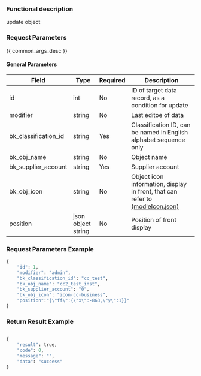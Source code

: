 ### Functional description

update object

### Request Parameters

{{ common_args_desc }}

#### General Parameters

| Field                |  Type              | Required	   |  Description                                   |
|---------------------|--------------------|--------|-----------------------------------------|
| id                  | int                | No     | ID of target data record, as a condition for update     |
| modifier            | string             | No     | Last editoe of data    |
| bk_classification_id| string             | Yes     | Classification ID, can be named in English alphabet sequence only|
| bk_obj_name         | string             | No     | Object name                           |
| bk_supplier_account | string             | Yes     | Supplier account                              |
| bk_obj_icon         | string             | No     | Object icon information, display in front, that can refer to [(modleIcon.json)](/static/esb/api_docs/res/cc/modleIcon.json)|
| position            | json object string | No     |  Position of front display                     |



### Request Parameters Example

```python
{
    "id": 1,
    "modifier": "admin",
    "bk_classification_id": "cc_test",
    "bk_obj_name": "cc2_test_inst",
    "bk_supplier_account": "0",
    "bk_obj_icon": "icon-cc-business",
    "position":"{\"ff\":{\"x\":-863,\"y\":1}}"
}
```

### Return Result Example

```python

{
    "result": true,
    "code": 0,
    "message": "",
    "data": "success"
}
```
